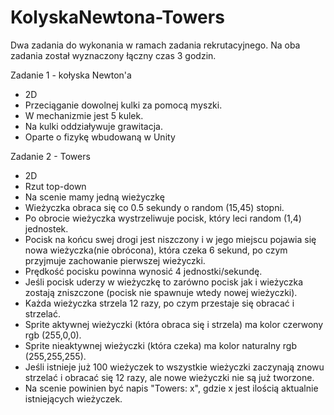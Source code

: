 # KolyskaNewtona-Towers
Dwa zadania do wykonania w ramach zadania rekrutacyjnego. Na oba zadania został wyznaczony łączny czas 3 godzin.


Zadanie 1 - kołyska Newton'a
- 2D
- Przeciąganie dowolnej kulki za pomocą myszki.
- W mechanizmie jest 5 kulek.
- Na kulki oddziaływuje grawitacja.
- Oparte o fizykę wbudowaną w Unity

Zadanie 2 - Towers
- 2D
- Rzut top-down
- Na scenie mamy jedną wieżyczkę
- Wieżyczka obraca się co 0.5 sekundy o random (15,45) stopni.
- Po obrocie wieżyczka wystrzeliwuje pocisk, który leci random (1,4) jednostek.
- Pocisk na końcu swej drogi jest niszczony i w jego miejscu pojawia się nowa
wieżyczka(nie obrócona), która czeka 6 sekund, po czym przyjmuje zachowanie
pierwszej wieżyczki. 
- Prędkość pocisku powinna wynosić 4 jednostki/sekundę.
- Jeśli pocisk uderzy w wieżyczkę to zarówno pocisk jak i wieżyczka zostają
zniszczone (pocisk nie spawnuje wtedy nowej wieżyczki).
- Każda wieżyczka strzela 12 razy, po czym przestaje się obracać i strzelać.
- Sprite aktywnej wieżyczki (która obraca się i strzela) ma kolor czerwony
rgb (255,0,0).
- Sprite nieaktywnej wieżyczki (która czeka) ma kolor naturalny rgb (255,255,255).
- Jeśli istnieje już 100 wieżyczek to wszystkie wieżyczki zaczynają znowu strzelać
i obracać się 12 razy, ale nowe wieżyczki nie są już tworzone.
- Na scenie powinien być napis "Towers: x", gdzie x jest ilością aktualnie
istniejących wieżyczek.
